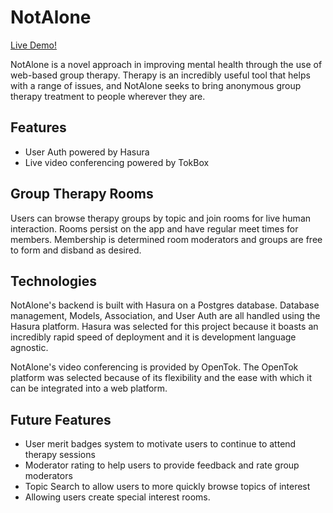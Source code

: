 # NotAlone
[Live Demo!](www.demo.com)

NotAlone is a novel approach in improving mental health through the use of web-based group therapy. Therapy is an incredibly useful tool that helps with a range of issues, and NotAlone seeks to bring anonymous group therapy treatment to people wherever they are.

## Features
+ User Auth powered by Hasura
+ Live video conferencing powered by TokBox

## Group Therapy Rooms  
Users can browse therapy groups by topic and join rooms for live human interaction. Rooms persist on the app and have regular meet times for members. Membership is determined room moderators and groups are free to form and disband as desired.

## Technologies
NotAlone's backend is built with Hasura on a Postgres database. Database management, Models, Association, and User Auth are all handled using the Hasura platform. Hasura was selected for this project because it boasts an incredibly rapid speed of deployment and it is development language agnostic.

NotAlone's video conferencing is provided by OpenTok. The OpenTok platform was selected because of its flexibility and the ease with which it can be integrated into a web platform.

## Future Features
+ User merit badges system to motivate users to continue to attend therapy sessions
+ Moderator rating to help users to provide feedback and rate group moderators
+ Topic Search to allow users to more quickly browse topics of interest
+ Allowing users create special interest rooms.
